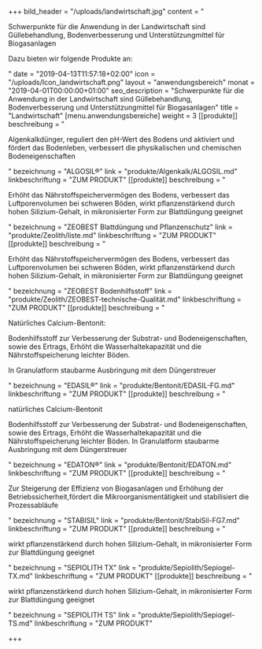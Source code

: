 +++
bild_header = "/uploads/landwirtschaft.jpg"
content = "<p>Schwerpunkte für die Anwendung in der Landwirtschaft sind Güllebehandlung, Bodenverbesserung und Unterstützungmittel für Biogasanlagen</p><p>Dazu bieten wir folgende Produkte an:</p>"
date = "2019-04-13T11:57:18+02:00"
icon = "/uploads/Icon_landwirtschaft.png"
layout = "anwendungsbereich"
monat = "2019-04-01T00:00:00+01:00"
seo_description = "Schwerpunkte für die Anwendung in der Landwirtschaft sind Güllebehandlung, Bodenverbesserung und Unterstützungmittel für Biogasanlagen"
title = "Landwirtschaft"
[menu.anwendungsbereiche]
weight = 3
[[produkte]]
beschreibung = "<p>Algenkalkdünger, reguliert den pH-Wert des Bodens und aktiviert und fördert das Bodenleben, verbessert die physikalischen und chemischen Bodeneigenschaften</p>"
bezeichnung = "ALGOSIL®"
link = "produkte/Algenkalk/ALGOSIL.md"
linkbeschriftung = "ZUM PRODUKT"
[[produkte]]
beschreibung = "<p>Erhöht das Nährstoffspeichervermögen des Bodens, verbessert das Luftporenvolumen bei schweren Böden, wirkt pflanzenstärkend durch hohen Silizium-Gehalt, in mikronisierter Form zur Blattdüngung geeignet</p>"
bezeichnung = "ZEOBEST Blattdüngung und Pflanzenschutz"
link = "produkte/Zeolith/liste.md"
linkbeschriftung = "ZUM PRODUKT"
[[produkte]]
beschreibung = "<p>Erhöht das Nährstoffspeichervermögen des Bodens, verbessert das Luftporenvolumen bei schweren Böden, wirkt pflanzenstärkend durch hohen Silizium-Gehalt, in mikronisierter Form zur Blattdüngung geeignet</p>"
bezeichnung = "ZEOBEST Bodenhilfsstoff"
link = "produkte/Zeolith/ZEOBEST-technische-Qualität.md"
linkbeschriftung = "ZUM PRODUKT"
[[produkte]]
beschreibung = "<p>Natürliches Calcium-Bentonit:</p><p>Bodenhilfsstoff zur Verbesserung der Substrat- und Bodeneigenschaften, sowie des Ertrags, Erhöht die Wasserhaltekapazität und die Nährstoffspeicherung leichter Böden.</p><p>In Granulatform staubarme Ausbringung mit dem Düngerstreuer</p>"
bezeichnung = "EDASIL®"
link = "produkte/Bentonit/EDASIL-FG.md"
linkbeschriftung = "ZUM PRODUKT"
[[produkte]]
beschreibung = "<p>natürliches Calcium-Bentonit</p><p>Bodenhilfsstoff zur Verbesserung der Substrat- und Bodeneigenschaften, sowie des Ertrags, Erhöht die Wasserhaltekapazität und die Nährstoffspeicherung leichter Böden. In Granulatform staubarme Ausbringung mit dem Düngerstreuer</p>"
bezeichnung = "EDATON®"
link = "produkte/Bentonit/EDATON.md"
linkbeschriftung = "ZUM PRODUKT"
[[produkte]]
beschreibung = "<p>Zur Steigerung der Effizienz von Biogasanlagen und Erhöhung der Betriebssicherheit,fördert die Mikroorganismentätigkeit und stabilisiert die Prozessabläufe</p>"
bezeichnung = "STABISIL"
link = "produkte/Bentonit/StabiSil-FG7.md"
linkbeschriftung = "ZUM PRODUKT"
[[produkte]]
beschreibung = "<p>wirkt pflanzenstärkend durch hohen Silizium-Gehalt, in mikronisierter Form zur Blattdüngung geeignet</p>"
bezeichnung = "SEPIOLITH TX"
link = "produkte/Sepiolith/Sepiogel-TX.md"
linkbeschriftung = "ZUM PRODUKT"
[[produkte]]
beschreibung = "<p>wirkt pflanzenstärkend durch hohen Silizium-Gehalt, in mikronisierter Form zur Blattdüngung geeignet</p>"
bezeichnung = "SEPIOLITH TS"
link = "produkte/Sepiolith/Sepiogel-TS.md"
linkbeschriftung = "ZUM PRODUKT"

+++
